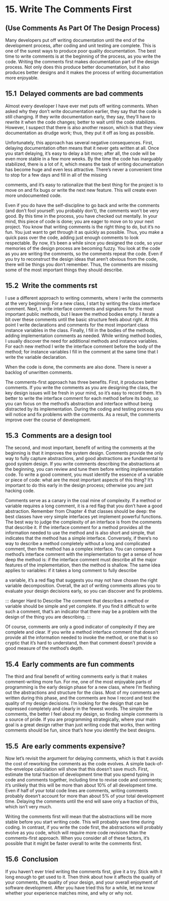 # 15.  Write The Comments First

## (Use Comments As Part Of The Design Process)

Many developers put off writing documentation until the end of the
development process, after coding and unit testing are complete. This is
one of the surest ways to produce poor quality documentation. The best
time to write comments is at the beginning of the process, as you write the
code. Writing the comments first makes documentation part of the design
process. Not only does this produce better documentation, but it also
produces better designs and it makes the process of writing documentation
more enjoyable.

## 15.1  Delayed comments are bad comments

Almost every developer I have ever met puts off writing comments. When
asked why they don’t write documentation earlier, they say that the code is
still changing. If they write documentation early, they say, they’ll have to
rewrite it when the code changes; better to wait until the code stabilizes.
However, I suspect that there is also another reason, which is that they
view documentation as drudge work; thus, they put it off as long as
possible.

Unfortunately, this approach has several negative consequences. First,
delaying documentation often means that it never gets written at all. Once
you start delaying, it’s easy to delay a bit more; after all, the code will be
even more stable in a few more weeks. By the time the code has inarguably
stabilized, there is a lot of it, which means the task of writing
documentation has become huge and even less attractive. There’s never a
convenient time to stop for a few days and fill in all of the missing


comments, and it’s easy to rationalize that the best thing for the project is
to move on and fix bugs or write the next new feature. This will create
even more undocumented code.

Even if you do have the self-discipline to go back and write the
comments (and don’t fool yourself: you probably don’t), the comments
won’t be very good. By this time in the process, you have checked out
mentally. In your mind, this piece of code is done; you are eager to move
on to your next project. You know that writing comments is the right thing
to do, but it’s no fun. You just want to get through it as quickly as possible.
Thus, you make a quick pass over the code, adding just enough comments
to look respectable. By now, it’s been a while since you designed the code,
so your memories of the design process are becoming fuzzy. You look at
the code as you are writing the comments, so the comments repeat the
code. Even if you try to reconstruct the design ideas that aren’t obvious
from the code, there will be things you don’t remember. Thus, the
comments are missing some of the most important things they should
describe.

## 15.2  Write the comments rst

I use a different approach to writing comments, where I write the
comments at the very beginning:
For a new class, I start by writing the class interface comment.
Next, I write interface comments and signatures for the most
important public methods, but I leave the method bodies empty.
I iterate a bit over these comments until the basic structure feels
about right.
At this point I write declarations and comments for the most
important class instance variables in the class.
Finally, I fill in the bodies of the methods, adding implementation
comments as needed.
While writing method bodies, I usually discover the need for
additional methods and instance variables. For each new method I
write the interface comment before the body of the method; for
instance variables I fill in the comment at the same time that I write
the variable declaration.


When the code is done, the comments are also done. There is never a
backlog of unwritten comments.

The comments-first approach has three benefits. First, it produces
better comments. If you write the comments as you are designing the
class, the key design issues will be fresh in your mind, so it’s easy to
record them. It’s better to write the interface comment for each method
before its body, so you can focus on the method’s abstraction and interface
without being distracted by its implementation. During the coding and
testing process you will notice and fix problems with the comments. As a
result, the comments improve over the course of development.

## 15.3  Comments are a design tool

The second, and most important, benefit of writing the comments at the
beginning is that it improves the system design. Comments provide the
only way to fully capture abstractions, and good abstractions are
fundamental to good system design. If you write comments describing the
abstractions at the beginning, you can review and tune them before writing
implementation code. To write a good comment, you must identify the
essence of a variable or piece of code: what are the most important aspects
of this thing? It’s important to do this early in the design process;
otherwise you are just hacking code.

Comments serve as a canary in the coal mine of complexity. If a
method or variable requires a long comment, it is a red flag that you don’t
have a good abstraction. Remember from Chapter 4 that classes should be
deep: the best classes have very simple interfaces yet implement powerful
functions. The best way to judge the complexity of an interface is from the
comments that describe it. If the interface comment for a method provides
all the information needed to use the method and is also short and simple,
that indicates that the method has a simple interface. Conversely, if there’s
no way to describe a method completely without a long and complicated
comment, then the method has a complex interface. You can compare a
method’s interface comment with the implementation to get a sense of
how deep the method is: if the interface comment must describe all the
major features of the implementation, then the method is shallow. The
same idea applies to variables: if it takes a long comment to fully describe


a variable, it’s a red flag that suggests you may not have chosen the right
variable decomposition. Overall, the act of writing comments allows you
to evaluate your design decisions early, so you can discover and fix
problems.

::: danger Hard to Describe
The comment that describes a method or variable should be simple and
yet complete. If you find it difficult to write such a comment, that’s an
indicator that there may be a problem with the design of the thing you
are describing.
:::

Of course, comments are only a good indicator of complexity if they are complete and clear. If you write a method interface comment that doesn’t provide all the information needed to invoke the method, or one that is so cryptic that it’s hard to understand, then that comment doesn’t provide a good measure of the method’s depth.

## 15.4  Early comments are fun comments

The third and final benefit of writing comments early is that it makes
comment-writing more fun. For me, one of the most enjoyable parts of
programming is the early design phase for a new class, where I’m fleshing
out the abstractions and structure for the class. Most of my comments are
written during this phase, and the comments are how I record and test the
quality of my design decisions. I’m looking for the design that can be
expressed completely and clearly in the fewest words. The simpler the
comments, the better I feel about my design, so finding simple comments
is a source of pride. If you are programming strategically, where your
main goal is a great design rather than just writing code that works, then
writing comments should be fun, since that’s how you identify the best
designs.

## 15.5  Are early comments expensive?


Now let’s revisit the argument for delaying comments, which is that it
avoids the cost of reworking the comments as the code evolves. A simple
back-of-the-envelope calculation will show that this doesn’t save much.
First, estimate the total fraction of development time that you spend
typing in code and comments together, including time to revise code and
comments; it’s unlikely that this will be more than about 10% of all
development time. Even if half of your total code lines are comments,
writing comments probably doesn’t account for more than about 5% of
your total development time. Delaying the comments until the end will
save only a fraction of this, which isn’t very much.

Writing the comments first will mean that the abstractions will be
more stable before you start writing code. This will probably save time
during coding. In contrast, if you write the code first, the abstractions will
probably evolve as you code, which will require more code revisions than
the comments-first approach. When you consider all of these factors, it’s
possible that it might be faster overall to write the comments first.

## 15.6  Conclusion

If you haven’t ever tried writing the comments first, give it a try. Stick
with it long enough to get used to it. Then think about how it affects the
quality of your comments, the quality of your design, and your overall
enjoyment of software development. After you have tried this for a while,
let me know whether your experience matches mine, and why or why not.
